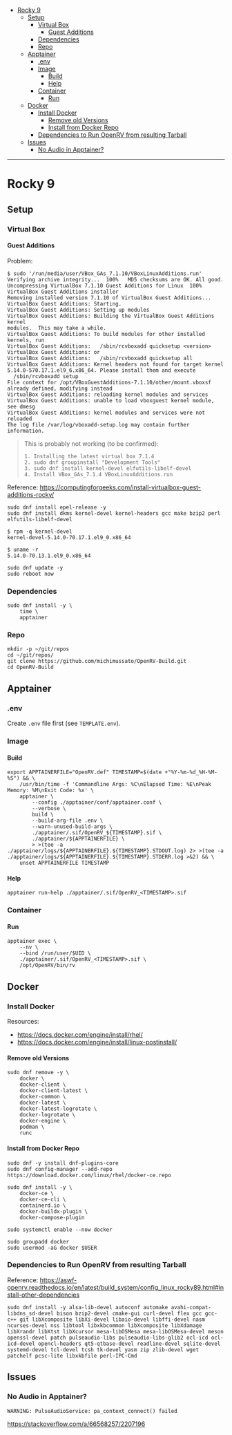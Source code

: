 <!-- TOC -->
* [Rocky 9](#rocky-9)
  * [Setup](#setup)
    * [Virtual Box](#virtual-box)
      * [Guest Additions](#guest-additions)
    * [Dependencies](#dependencies)
    * [Repo](#repo)
  * [Apptainer](#apptainer)
    * [.env](#env)
    * [Image](#image)
      * [Build](#build)
      * [Help](#help)
    * [Container](#container)
      * [Run](#run)
  * [Docker](#docker)
    * [Install Docker](#install-docker)
      * [Remove old Versions](#remove-old-versions)
      * [Install from Docker Repo](#install-from-docker-repo)
    * [Dependencies to Run OpenRV from resulting Tarball](#dependencies-to-run-openrv-from-resulting-tarball)
  * [Issues](#issues)
    * [No Audio in Apptainer?](#no-audio-in-apptainer)
<!-- TOC -->

---

# Rocky 9

## Setup

### Virtual Box

#### Guest Additions

Problem:

```
$ sudo '/run/media/user/VBox_GAs_7.1.10/VBoxLinuxAdditions.run' 
Verifying archive integrity...  100%   MD5 checksums are OK. All good.
Uncompressing VirtualBox 7.1.10 Guest Additions for Linux  100%  
VirtualBox Guest Additions installer
Removing installed version 7.1.10 of VirtualBox Guest Additions...
VirtualBox Guest Additions: Starting.
VirtualBox Guest Additions: Setting up modules
VirtualBox Guest Additions: Building the VirtualBox Guest Additions kernel 
modules.  This may take a while.
VirtualBox Guest Additions: To build modules for other installed kernels, run
VirtualBox Guest Additions:   /sbin/rcvboxadd quicksetup <version>
VirtualBox Guest Additions: or
VirtualBox Guest Additions:   /sbin/rcvboxadd quicksetup all
VirtualBox Guest Additions: Kernel headers not found for target kernel 
5.14.0-570.17.1.el9_6.x86_64. Please install them and execute
  /sbin/rcvboxadd setup
File context for /opt/VBoxGuestAdditions-7.1.10/other/mount.vboxsf already defined, modifying instead
VirtualBox Guest Additions: reloading kernel modules and services
VirtualBox Guest Additions: unable to load vboxguest kernel module, see dmesg
VirtualBox Guest Additions: kernel modules and services were not reloaded
The log file /var/log/vboxadd-setup.log may contain further information.
```

> This is probably not working (to be confirmed):
> ```
> 1. Installing the latest virtual box 7.1.4
> 2. sudo dnf groupinstall "Development Tools"
> 3. sudo dnf install kernel-devel elfutils-libelf-devel
> 4. Install VBox_GAs_7.1.4 VBoxLinuxAdditions.run
> ```

Reference: https://computingforgeeks.com/install-virtualbox-guest-additions-rocky/

```shell
sudo dnf install epel-release -y
sudo dnf install dkms kernel-devel kernel-headers gcc make bzip2 perl elfutils-libelf-devel
```

```
$ rpm -q kernel-devel	
kernel-devel-5.14.0-70.17.1.el9_0.x86_64

$ uname -r
5.14.0-70.13.1.el9_0.x86_64
```

```shell
sudo dnf update -y
sudo reboot now
```

### Dependencies

```shell
sudo dnf install -y \
    time \
    apptainer
```

### Repo

```shell
mkdir -p ~/git/repos
cd ~/git/repos/
git clone https://github.com/michimussato/OpenRV-Build.git
cd OpenRV-Build
```

## Apptainer

### .env

Create `.env` file first (see `TEMPLATE.env`).

### Image

#### Build

```shell
export APPTAINERFILE="OpenRV.def" TIMESTAMP=$(date +"%Y-%m-%d_%H-%M-%S") && \
    /usr/bin/time -f 'Commandline Args: %C\nElapsed Time: %E\nPeak Memory: %M\nExit Code: %x' \
    apptainer \
        --config ./apptainer/conf/apptainer.conf \
        --verbose \
        build \
        --build-arg-file .env \
        --warn-unused-build-args \
        ./apptainer/.sif/OpenRV_${TIMESTAMP}.sif \
        ./apptainer/${APPTAINERFILE} \
        > >(tee -a ./apptainer/logs/${APPTAINERFILE}.${TIMESTAMP}.STDOUT.log) 2> >(tee -a ./apptainer/logs/${APPTAINERFILE}.${TIMESTAMP}.STDERR.log >&2) && \
    unset APPTAINERFILE TIMESTAMP
```

#### Help

```shell
apptainer run-help ./apptainer/.sif/OpenRV_<TIMESTAMP>.sif
```

### Container

#### Run

```shell
apptainer exec \
    --nv \
    --bind /run/user/$UID \
    ./apptainer/.sif/OpenRV_<TIMESTAMP>.sif \
    /opt/OpenRV/bin/rv
```

## Docker

### Install Docker

Resources:
- https://docs.docker.com/engine/install/rhel/
- https://docs.docker.com/engine/install/linux-postinstall/

#### Remove old Versions

```shell
sudo dnf remove -y \
    docker \
    docker-client \
    docker-client-latest \
    docker-common \
    docker-latest \
    docker-latest-logrotate \
    docker-logrotate \
    docker-engine \
    podman \
    runc
```

#### Install from Docker Repo

```shell
sudo dnf -y install dnf-plugins-core
sudo dnf config-manager --add-repo https://download.docker.com/linux/rhel/docker-ce.repo
```

```shell
sudo dnf install -y \
    docker-ce \
    docker-ce-cli \
    containerd.io \
    docker-buildx-plugin \
    docker-compose-plugin
```

```shell
sudo systemctl enable --now docker
```

```shell
sudo groupadd docker
sudo usermod -aG docker $USER
```

### Dependencies to Run OpenRV from resulting Tarball

Reference: https://aswf-openrv.readthedocs.io/en/latest/build_system/config_linux_rocky89.html#install-other-dependencies

```shell
sudo dnf install -y alsa-lib-devel autoconf automake avahi-compat-libdns_sd-devel bison bzip2-devel cmake-gui curl-devel flex gcc gcc-c++ git libXcomposite libXi-devel libaio-devel libffi-devel nasm ncurses-devel nss libtool libxkbcommon libXcomposite libXdamage libXrandr libXtst libXcursor mesa-libOSMesa mesa-libOSMesa-devel meson openssl-devel patch pulseaudio-libs pulseaudio-libs-glib2 ocl-icd ocl-icd-devel opencl-headers qt5-qtbase-devel readline-devel sqlite-devel systemd-devel tcl-devel tcsh tk-devel yasm zip zlib-devel wget patchelf pcsc-lite libxkbfile perl-IPC-Cmd
```

## Issues

### No Audio in Apptainer?

```
WARNING: PulseAudioService: pa_context_connect() failed
```

https://stackoverflow.com/a/66568257/2207196